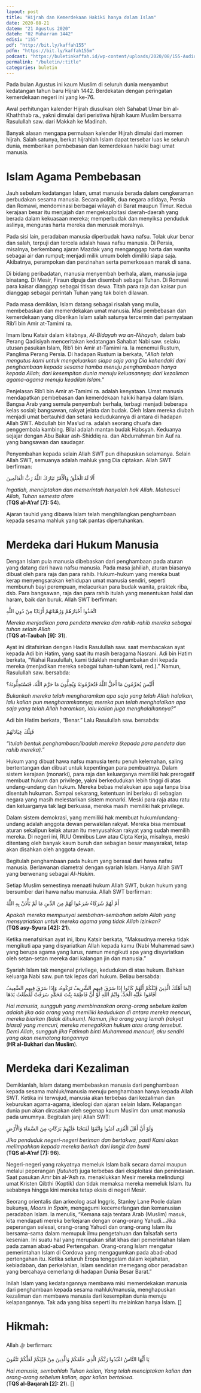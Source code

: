 ```yaml
---
layout: post
title: "Hijrah dan Kemerdekaan Hakiki hanya dalam Islam"
date: 2020-08-21
datem: "21 Agustus 2020"
dateh: "02 Muharram 1442"
edisi: "155"
pdf: "http://bit.ly/kaffah155"
pdfm: "https://bit.ly/kaffah155m"
podcast: "https://buletinkaffah.id/wp-content/uploads/2020/08/155-Audio-Reading-Kaffah.mp3"
permalink: "/buletin/:title"
categories: buletin
---
```


Pada bulan Agustus ini kaum Muslim di seluruh dunia menyambut kedatangan tahun baru Hijrah 1442. Berdekatan dengan peringatan kemerdekaan negeri ini yang ke-76.

Awal perhitungan kalender Hijrah diusulkan oleh Sahabat Umar bin al-Khaththab ra., yakni dimulai dari peristiwa hijrah kaum Muslim bersama Rasulullah saw. dari Makkah ke Madinah.

Banyak alasan mengapa permulaan kalender Hijrah dimulai dari momen hijrah.  Salah satunya, berkat hijrahlah Islam dapat tersebar luas ke seluruh dunia, memberikan pembebasan dan kemerdekaan hakiki bagi umat manusia.

# Islam Agama Pembebasan

Jauh sebelum kedatangan Islam, umat manusia berada dalam cengkeraman perbudakan sesama manusia. Secara politik, dua negara adidaya, Persia dan Romawi, mendominasi berbagai wilayah di Barat maupun Timur. Kedua kerajaan besar itu menjajah dan mengeksploitasi daerah-daerah yang berada dalam kekuasaan mereka; memperbudak dan menyiksa penduduk aslinya, menguras harta mereka dan merusak moralnya.

Pada sisi lain, peradaban manusia diperbudak hawa nafsu. Tolak ukur benar dan salah, terpuji dan tercela adalah hawa nafsu manusia. Di Persia, misalnya, berkembang ajaran Mazdak yang menganggap harta dan wanita sebagai air dan rumput; menjadi milik umum boleh dimiliki siapa saja. Akibatnya, perampokan dan perzinahan serta pemerkosaan marak di sana.

Di bidang peribadatan, manusia menyembah berhala, alam, manusia juga binatang. Di Mesir, Firaun dipuja dan disembah sebagai Tuhan. Di Romawi para kaisar dianggap sebagai titisan dewa. Titah para raja dan kaisar pun dianggap sebagai perintah Tuhan yang tak boleh dilawan.

Pada masa demikian, Islam datang sebagai risalah yang mulia, membebaskan dan memerdekakan umat manusia. Misi pembebasan dan kemerdekaan yang diberikan Islam salah satunya tercermin dari pernyataan Rib’i bin Amir at-Tamimi ra.

Imam Ibnu Katsir dalam kitabnya, *Al-Bidayah wa an-Nihayah*, dalam bab Perang Qadisiyah menceritakan kedatangan Sahabat Nabi saw. selaku utusan pasukan Islam, Rib’i bin Amir at-Tamimi ra. Ia menemui Rustum, Panglima Perang Persia. Di hadapan Rustum ia berkata, “*Allah telah mengutus kami untuk mengeluarkan siapa saja yang Dia kehendaki dari penghambaan kepada sesama hamba menuju penghambaan hanya kepada Allah; dari kesempitan dunia menuju keluasannya; dari kezaliman agama-agama menuju keadilan Islam.*”

Penjelasan Rib’i bin Amir at-Tamimi ra. adalah kenyataan. Umat manusia mendapatkan pembebasan dan kemerdekaan hakiki hanya dalam Islam. Bangsa Arab yang semula penyembah berhala, terbagi menjadi beberapa kelas sosial; bangsawan, rakyat jelata dan budak. Oleh Islam mereka diubah menjadi umat bertauhid dan setara kedudukannya di antara di hadapan Allah SWT. Abdullah bin Mas’ud ra. adalah seorang dhuafa dan penggembala kambing. Bilal adalah mantan budak Habsyah. Keduanya sejajar dengan Abu Bakar ash-Shiddiq ra. dan Abdurrahman bin Auf ra. yang bangsawan dan saudagar.

Penyembahan kepada selain Allah SWT pun dihapuskan selamanya. Selain Allah SWT, semuanya adalah mahluk yang Dia ciptakan. Allah SWT berfirman:

<p class="text-right-arabic">
أَلَا لَهُ الْخَلْقُ وَالْأَمْرُ تَبَارَكَ اللَّهُ رَبُّ الْعَالَمِينَ
</p>

<p class="text-right-arti">
<i>Ingatlah, menciptakan dan memerintah hanyalah hak Allah. Mahasuci Allah, Tuhan semesta alam</i><br>
(<b>TQS al-A’raf [7]: 54</b>).
</p>

Ajaran tauhid yang dibawa Islam telah menghilangkan penghambaan kepada sesama mahluk yang tak pantas dipertuhankan.

# Merdeka dari Hukum Manusia

Dengan Islam pula manusia dibebaskan dari penghambaan pada aturan yang datang dari hawa nafsu manusia. Pada masa jahiliah, aturan biasanya dibuat oleh para raja dan para rahib. Hukum-hukum yang mereka buat kerap menyengsarakan kehidupan umat manusia sendiri, seperti membunuh bayi perempuan, melacurkan para budak wanita, praktek riba, dsb. Para bangsawan, raja dan para rahib itulah yang menentukan halal dan haram, baik dan buruk. Allah SWT berfirman:

<p class="text-right-arabic">
اتَّخَذُوا أَحْبَارَهُمْ وَرُهْبَانَهُمْ أَرْبَابًا مِنْ دُونِ اللَّهِ
</p>

<p class="text-right-arti">
<i>Mereka menjadikan para pendeta mereka dan rahib-rahib mereka sebagai tuhan selain Allah</i><br>
(<b>TQS at-Taubah [9]: 31</b>).
</p>

Ayat ini ditafsirkan dengan Hadis Rasulullah saw. saat membacakan ayat kepada Adi bin Hatim, yang saat itu masih beragama Nasrani. Adi bin Hatim berkata,  “Wahai Rasulullah, kami tidaklah menghambakan diri kepada mereka (menjadikan mereka sebagai tuhan-tuhan kami, red.).” Namun, Rasulullah saw. bersabda:

<p class="text-right-arabic">
أَلَيْسَ يُحَرِّمُونَ مَا أَحَلَّ اللَّهُ فَتُحَرِّمُونَهُ وَيُحِلُّونَ مَا حَرَّمَ اللَّهُ، فَتَسْتَحِلُّونَهُ؟
</p>

<p class="text-right-arti">
<i>Bukankah mereka telah mengharamkan apa saja yang telah Allah halalkan, lalu kalian pun mengharamkannya; mereka pun telah menghalalkan apa saja yang telah Allah haramkan, lalu kalian juga menghalalkannya?”</i>
</p>

Adi bin Hatim berkata, “Benar.” Lalu Rasulullah saw. bersabda:

<p class="text-right-arabic">
فَتِلْكَ عِبَادَتُهُمْ
</p>

<p class="text-right-arti">
<i>“Itulah bentuk penghambaan/ibadah mereka (kepada para pendeta dan rahib mereka).” </i><br>
</p>

Hukum yang dibuat hawa nafsu manusia tentu penuh kelemahan, saling bertentangan dan dibuat untuk kepentingan para pembuatnya. Dalam sistem kerajaan (monarki), para raja dan keluarganya memiliki hak prerogatif membuat hukum dan privilege, yakni berkedudukan lebih tinggi di atas undang-undang dan hukum. Mereka bebas melakukan apa saja tanpa bisa disentuh hukuman. Sampai sekarang, ketentuan ini berlaku di sebagian negara yang masih melestarikan sistem monarki. Meski para raja atau ratu dan keluarganya tak lagi berkuasa, mereka masih memiliki hak privilege.

Dalam sistem demokrasi, yang memiliki hak membuat hukum/undang-undang adalah anggota dewan perwakilan rakyat. Mereka bisa membuat aturan sekalipun kelak aturan itu menyusahkan rakyat yang sudah memilih mereka. Di negeri ini, RUU Omnibus Law atau Cipta Kerja, misalnya, meski ditentang oleh banyak kaum buruh dan sebagian besar masyarakat, tetap akan disahkan oleh anggota dewan.

Begitulah penghambaan pada hukum yang berasal dari hawa nafsu manusia. Berlawanan diametral dengan syariah Islam. Hanya Allah SWT yang berwenang sebagai *Al-Hakim*.

Setiap Muslim semestinya menaati hukum Allah SWT, bukan hukum yang bersumber dari hawa nafsu manusia. Allah SWT berfirman:

<p class="text-right-arabic">
أَمْ لَهُمْ شُرَكَاءُ شَرَعُوا لَهُمْ مِنَ الدِّينِ مَا لَمْ يَأْذَنْ بِهِ اللَّهُ
</p>

<p class="text-right-arti">
<i>Apakah mereka mempunyai sembahan-sembahan selain Allah yang mensyariatkan untuk mereka agama yang tidak Allah izinkan? </i><br>
(<b>TQS asy-Syura [42]: 21</b>).
</p>

Ketika menafsirkan ayat ini, Ibnu Katsir berkata, ”Maksudnya mereka tidak mengikuti apa yang disyariatkan Allah kepada  kamu (Nabi Muhammad saw.)  yang berupa agama yang lurus, namun mengikuti apa yang disyariatkan oleh setan-setan mereka dari kalangan jin dan manusia.”

Syariah Islam tak mengenal privilege, kedudukan di atas hukum. Bahkan keluarga Nabi saw. pun tak lepas dari hukum. Beliau bersabda:

<p class="text-right-arabic">
إنَّمَا أَهْلَكَ الَّذِينَ قَبْلَكُمْ أَنَّهُمْ كَانُوا إِذَا سَرَقَ فِيهِمِ الشَّرِيفُ تَرَكُوهُ، وَإِذَا سَرَقَ فِيهِمِ الضَّعِيفُ أَقَامُوا عَلَيْهِ الْحَدَّ، وَايْمُ اللهِ لَوْ أَنَّ فَاطِمَةَ بِنْتَ مُحَمَّدٍ سَرَقَتْ لَقَطَعْتُ يَدَهَا
</p>

<p class="text-right-arti">
<i>Hai manusia, sungguh yang membinasakan orang-orang sebelum kalian adalah jika ada orang yang memiliki kedudukan di antara mereka mencuri, mereka biarkan (tidak dihukum). Namun, jika orang yang lemah (rakyat biasa) yang mencuri, mereka menegakkan hukum atas orang tersebut. Demi Allah, sungguh jika Fatimah binti Muhammad mencuri, aku sendiri yang akan memotong tangannya</i><br>
(<b>HR al-Bukhari dan Muslim</b>).
</p>

# Merdeka dari Kezaliman

Demikianlah, Islam datang membebaskan manusia dari penghambaan kepada sesama mahluk/manusia menuju penghambaan hanya kepada Allah SWT. Ketika ini terwujud, manusia akan terbebas dari kezaliman dan keburukan agama-agama, ideologi dan ajaran selain Islam. Kelapangan dunia pun akan dirasakan oleh segenap kaum Muslim dan umat manusia pada umumnya. Begitulah janji Allah SWT:

<p class="text-right-arabic">
وَلَوْ أَنَّ أَهْلَ الْقُرَى آمَنُوا وَاتَّقَوْا لَفَتَحْنَا عَلَيْهِمْ بَرَكَاتٍ مِنَ السَّمَاءِ وَالْأَرْضِ
</p>

<p class="text-right-arti">
<i>Jika penduduk negeri-negeri beriman dan bertakwa, pasti Kami akan melimpahkan kepada mereka berkah dari langit dan bumi</i><br>
(<b>TQS al-A’raf [7]: 96</b>).
</p>

Negeri-negeri yang rakyatnya memeluk Islam baik secara damai maupun melalui peperangan (*futuhat*) juga terbebas dari eksploitasi dan penindasan. Saat pasukan Amr bin al-‘Ash ra. menaklukkan Mesir mereka melindungi umat Kristen Qibthi (Koptik) dan tidak memaksa mereka memeluk Islam. Itu sebabnya hingga kini mereka tetap eksis di negeri Mesir.

Seorang orientalis dan arkeolog asal Inggris, Stanley Lane Poole dalam bukunya, *Moors in Spain*, mengagumi kecemerlangan dan kemanusian peradaban Islam. Ia menulis, “Kemana saja tentara Arab (Muslim) masuk, kita mendapati mereka berkejaran dengan orang-orang Yahudi…Jika peperangan selesai, orang-orang Yahudi dan orang-orang Islam itu bersama-sama dalam memupuk ilmu pengetahuan dan falsafah serta kesenian. Ini suatu hal yang merupakan sifat khas dari pemerintahan Islam pada zaman abad-abad Pertengahan. Orang-orang Islam mengatur pemerintahan Islam di Cordova yang mengagumkan pada abad-abad pertengahan itu. Ketika seluruh Eropa tenggelam dalam kejahatan, kebiadaban, dan perkelahian, Islam sendirian memegang obor peradaban yang bercahaya cemerlang di hadapan Dunia Besar Barat.”

Inilah Islam yang kedatangannya membawa misi memerdekakan manusia dari penghambaan kepada sesama mahluk/manusia, menghapuskan kezaliman dan membawa manusia dari kesempitan dunia menuju kelapangannya. Tak ada yang bisa seperti itu melainkan hanya Islam. []

<!-- HIKMAH -->
<div class="card card-post mt-5">
<div class="card-header">
<h1>Hikmah:</h1>
</div>

<div class="card-body">
<p class="text-center">
Allah ﷻ  berfirman:
</p>

<p class="text-center-arabic">
يَا أَيُّهَا النَّاسُ اعْبُدُوا رَبَّكُمُ الَّذِي خَلَقَكُمْ وَالَّذِينَ مِنْ قَبْلِكُمْ لَعَلَّكُمْ تَتَّقُونَ
</p>

<p class="text-center">
<i>
Hai manusia, sembahlah Tuhan kalian, Yang telah menciptakan kalian dan orang-orang sebelum kalian, agar kalian bertakwa.
</i><br>
(<b>TQS al-Baqarah [2]: 21</b>). []
</p>
</div>
</div>
<!-- END HIKMAH -->

